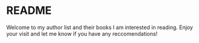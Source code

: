 # README

Welcome to my author list and their books I am interested in reading. Enjoy your visit and let me know if you have any reccomendations!


